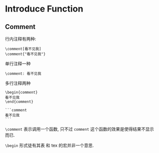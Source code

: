 # Introduce Function

## Comment

行内注释有两种:

```note
\comment[看不见我]
\comment{"看不见我"}
```

单行注释一种

```note
\comment: 看不见我
```

多行注释两种

``````note
\begin{comment}
看不见我
\end{comment}

```comment
看不见我
```
``````




`\comment` 表示调用一个函数, 只不过 `comment` 这个函数的效果是使得结果不显示而已.




`\begin`
形式徒有其表
和 tex 的宏并非一个意思.

